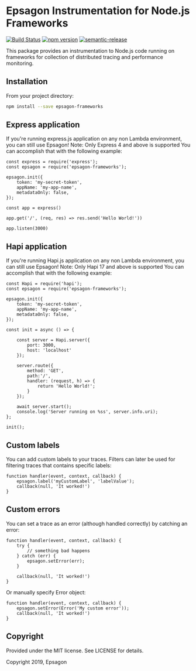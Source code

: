 # Epsagon Instrumentation for Node.js Frameworks
[![Build Status](https://travis-ci.com/epsagon/epsagon-node-frameworks.svg?token=wsveVqcNtBtmq6jpZfSf&branch=master)](https://travis-ci.com/epsagon/epsagon-node-frameworks)
[![npm version](https://badge.fury.io/js/epsagon-frameworks.svg)](https://badge.fury.io/js/epsagon-frameworks)
[![semantic-release](https://img.shields.io/badge/%20%20%F0%9F%93%A6%F0%9F%9A%80-semantic--release-e10079.svg)](https://github.com/semantic-release/semantic-release)

This package provides an instrumentation to Node.js code running on frameworks for collection of distributed tracing and performance monitoring.

## Installation

From your project directory:

```sh
npm install --save epsagon-frameworks
```


## Express application

If you're running express.js application on any non Lambda environment, you can still use Epsagon!
Note: Only Express 4 and above is supported
You can accomplish that with the following example:

```node
const express = require('express');
const epsagon = require('epsagon-frameworks');

epsagon.init({
    token: 'my-secret-token',
    appName: 'my-app-name',
    metadataOnly: false,
});

const app = express()

app.get('/', (req, res) => res.send('Hello World!'))

app.listen(3000)
```

## Hapi application

If you're running Hapi.js application on any non Lambda environment, you can still use Epsagon!
Note: Only Hapi 17 and above is supported
You can accomplish that with the following example:

```node
const Hapi = require('hapi');
const epsagon = require('epsagon-frameworks');

epsagon.init({
    token: 'my-secret-token',
    appName: 'my-app-name',
    metadataOnly: false,
});

const init = async () => {

    const server = Hapi.server({
        port: 3000,
        host: 'localhost'
    });

    server.route({
        method: 'GET',
        path:'/',
        handler: (request, h) => {
            return 'Hello World!';
        }
    });

    await server.start();
    console.log('Server running on %ss', server.info.uri);
};

init();
```


## Custom labels

You can add custom labels to your traces. Filters can later be used for filtering
traces that contains specific labels:
```node
function handler(event, context, callback) {
    epsagon.label('myCustomLabel', 'labelValue');
    callback(null, 'It worked!')
}
```

## Custom errors

You can set a trace as an error (although handled correctly) by catching an error:
```node
function handler(event, context, callback) {
    try {
        // something bad happens
    } catch (err) {
        epsagon.setError(err);
    }

    callback(null, 'It worked!')
}
```

Or manually specify Error object:
```node
function handler(event, context, callback) {
    epsagon.setError(Error('My custom error'));
    callback(null, 'It worked!')
}
```


## Copyright

Provided under the MIT license. See LICENSE for details.

Copyright 2019, Epsagon

